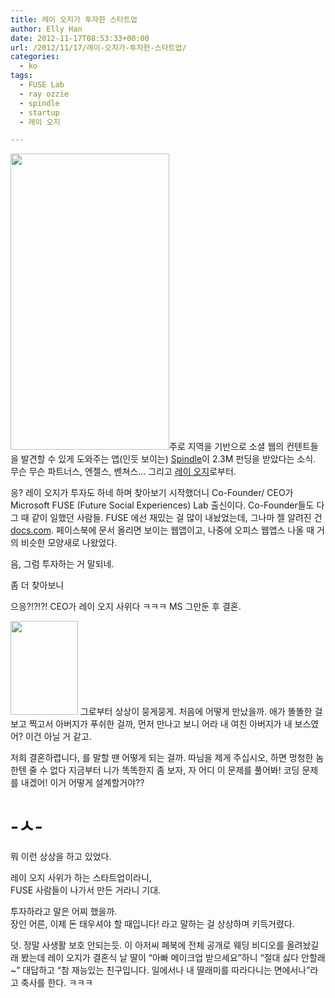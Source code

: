 ```yaml
---
title: 레이 오지가 투자한 스타트업
author: Elly Han
date: 2012-11-17T08:53:33+00:00
url: /2012/11/17/레이-오지가-투자한-스타트업/
categories:
  - ko
tags:
  - FUSE Lab
  - ray ozzie
  - spindle
  - startup
  - 레이 오지

---
```

<img class="alignnone  wp-image-728" title="14208_462705817101137_2018393201_n" alt="" src="https://i2.wp.com/ellyhan.cafe24.com/wp-content/uploads/2012/11/14208_462705817101137_2018393201_n.png?resize=254%2C474" height="474" width="254" data-recalc-dims="1" />주로 지역을 기반으로 소셜 웹의 컨텐트들을 발견할 수 있게 도와주는 앱(인듯 보이는) [Spindle][1]이 2.3M 펀딩을 받았다는 소식. 무슨 무슨 파트너스, 엔젤스, 벤쳐스&#8230; 그리고 [레이 오지][2]로부터.

응? 레이 오지가 투자도 하네 하며 찾아보기 시작했더니 Co-Founder/ CEO가 Microsoft FUSE (Future Social Experiences) Lab 출신이다. Co-Founder들도 다 그 때 같이 일했던 사람들. FUSE 에선 재밌는 걸 많이 내놨었는데, 그나마 젤 알려진 건 [docs.com][3]. 페이스북에 문서 올리면 보이는 웹앱이고, 나중에 오피스 웹앱스 나올 때 거의 비슷한 모양새로 나왔었다.

음, 그럼 투자하는 거 말되네.

좀 더 찾아보니

으응?!?!?! CEO가 레이 오지 사위다 ㅋㅋㅋ MS 그만둔 후 결혼.

<img class="size-thumbnail wp-image-731 alignright" title="ff_ozzie_f" alt="" src="https://i1.wp.com/ellyhan.cafe24.com/wp-content/uploads/2012/11/ff_ozzie_f.jpg?resize=108%2C150" height="150" width="108" data-recalc-dims="1" /> 그로부터 상상이 뭉게뭉게. 처음에 어떻게 만났을까. 애가 똘똘한 걸 보고 찍고서 아버지가 푸쉬한 걸까, 먼저 만나고 보니 어라 내 여친 아버지가 내 보스였어? 이건 아닐 거 같고.

저희 결혼하렵니다, 를 말할 땐 어떻게 되는 걸까. 따님을 제게 주십시오, 하면 멍청한 놈한텐 줄 수 없다 지금부터 니가 똑똑한지 좀 보자, 자 어디 이 문제를 풀어봐! 코딩 문제를 내겠어! 이거 어떻게 설계할거야??[  
][4] 

# -ㅅ-

뭐 이런 상상을 하고 있었다.

레이 오지 사위가 하는 스타트업이라니,  
FUSE 사람들이 나가서 만든 거라니 기대.

투자하라고 말은 어찌 했을까.  
장인 어른, 이제 돈 태우셔야 할 때입니다! 라고 말하는 걸 상상하며 키득거렸다.

덧. 정말 사생활 보호 안되는듯. 이 아저씨 페북에 전체 공개로 웨딩 비디오를 올려놨길래 봤는데 레이 오지가 결혼식 날 딸이 &#8220;아빠 메이크업 받으세요&#8221;하니 &#8220;절대 싫다 안할래~&#8221; 대답하고 &#8220;참 재능있는 친구입니다. 일에서나 내 딸래미를 따라다니는 면에서나&#8221;라고 축사를 한다. ㅋㅋㅋ

 [1]: http://spindle.com
 [2]: http://en.wikipedia.org/wiki/Ray_Ozzie
 [3]: http://docs.com
 [4]: http://seongeunhan.files.wordpress.com/2012/11/spindle.jpg